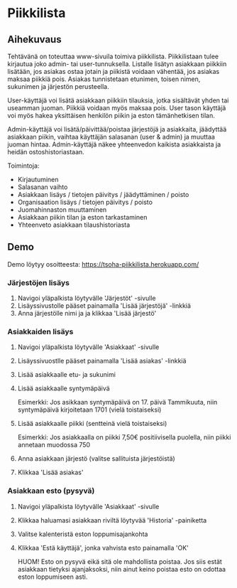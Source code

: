 # Piikkilista
## Aihekuvaus
Tehtävänä on toteuttaa www-sivuila toimiva piikkilista. Piikkilistaan
tulee kirjautua joko admin- tai user-tunnuksella. Listalle
lisätyn asiakkaan piikkiin lisätään, jos asiakas ostaa jotain ja piikistä
voidaan vähentää, jos asiakas maksaa piikkiä pois. Asiakas tunnistetaan
etunimen, toisen nimen, sukunimen ja järjestön perusteella.

User-käyttäjä voi lisätä asiakkaan piikkiin tilauksia, jotka sisältävät 
yhden tai useamman juoman. Piikkiä voidaan myös maksaa pois. User tason 
käyttäjä voi myös hakea yksittäisen henkilön piikin ja eston 
tämänhetkisen tilan.

Admin-käyttäjä voi lisätä/päivittää/poistaa järjestöjä ja asiakkaita,
jäädyttää asiakkaan piikin, vaihtaa käyttäjän salasanan (user & admin)
ja muuttaa juoman hintaa. Admin-käyttäjä näkee yhteenvedon kaikista
asiakkaista ja heidän ostoshistoriastaan.

Toimintoja:
- Kirjautuminen
- Salasanan vaihto
- Asiakkaan lisäys / tietojen päivitys / jäädyttäminen / poisto
- Organisaation lisäys / tietojen päivitys / poisto
- Juomahinnaston muuttaminen
- Asiakkaan piikin tilan ja eston tarkastaminen
- Yhteenveto asiakkaan tilaushistoriasta

## Demo
Demo löytyy osoitteesta: https://tsoha-piikkilista.herokuapp.com/

### Järjestöjen lisäys
1. Navigoi yläpalkista löytyvälle 'Järjestöt' -sivulle
2. Lisäyssivustolle pääset painamalla 'Lisää järjestöjä' -linkkiä
3. Anna järjestölle nimi ja ja klikkaa 'Lisää järjestö'

### Asiakkaiden lisäys
1. Navigoi yläpalkista löytyvälle 'Asiakkaat' -sivulle
2. Lisäyssivuostlle pääset painamalla 'Lisää asiakas' -linkkiä
3. Lisää asiakkaalle etu- ja sukunimi
4. Lisää asiakkaalle syntymäpäivä

   Esimerkki: Jos asikkaan syntymäpäivä on 17. päivä Tammikuuta,
   niin syntymäpäivä kirjoitetaan 1701 (vielä toistaiseksi)
   
5. Lisää asiakkaalle piikki (sentteinä vielä toistaiseksi)

   Esimerkki: Jos asiakkaalla on piikki 7,50€ positiivisella puolella,
   niin piikki annetaan muodossa 750
   
6. Anna asiakkaan järjestö (valitse sallituista järjestöistä)
7. Klikkaa 'Lisää asiakas'

### Asiakkaan esto (pysyvä)
1. Navigoi yläpalkista löytyvälle 'Asiakkaat' -sivulle
2. Klikkaa haluamasi asiakkaan riviltä löytyvää 'Historia' -painiketta
3. Valitse kalenteristä eston loppumisajankohta
4. Klikkaa 'Estä käyttäjä', jonka vahvista esto painamalla 'OK'

   HUOM! Esto on pysyvä eikä sitä ole mahdollista poistaa. Jos siis
   estät asiakkaan tietyksi ajanjaksoksi, niin ainut keino poistaa
   esto on odottaa eston loppumiseen asti.
